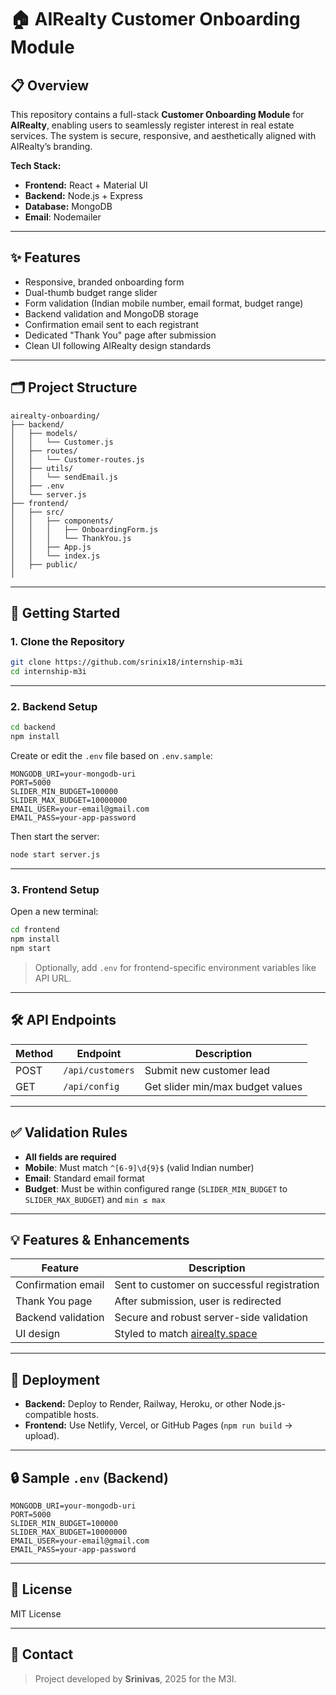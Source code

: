 # 🏠 AIRealty Customer Onboarding Module

## 📋 Overview

This repository contains a full-stack **Customer Onboarding Module** for **AIRealty**, enabling users to seamlessly register interest in real estate services. The system is secure, responsive, and aesthetically aligned with AIRealty’s branding.

**Tech Stack:**
- **Frontend:** React + Material UI
- **Backend:** Node.js + Express
- **Database:** MongoDB
- **Email**: Nodemailer

---

## ✨ Features

- Responsive, branded onboarding form
- Dual-thumb budget range slider
- Form validation (Indian mobile number, email format, budget range)
- Backend validation and MongoDB storage
- Confirmation email sent to each registrant
- Dedicated "Thank You" page after submission
- Clean UI following AIRealty design standards

---

## 🗂 Project Structure

```
airealty-onboarding/
├── backend/
│   ├── models/
│   │   └── Customer.js
│   ├── routes/
│   │   └── Customer-routes.js
│   ├── utils/
│   │   └── sendEmail.js
│   ├── .env
│   └── server.js
├── frontend/
│   ├── src/
│   │   ├── components/
│   │   │   ├── OnboardingForm.js
│   │   │   └── ThankYou.js
│   │   ├── App.js
│   │   └── index.js
│   ├── public/
│   
```

---

## 🚀 Getting Started

### 1. Clone the Repository

```bash
git clone https://github.com/srinix18/internship-m3i
cd internship-m3i
```

---

### 2. Backend Setup

```bash
cd backend
npm install
```

Create or edit the `.env` file based on `.env.sample`:

```env
MONGODB_URI=your-mongodb-uri
PORT=5000
SLIDER_MIN_BUDGET=100000
SLIDER_MAX_BUDGET=10000000
EMAIL_USER=your-email@gmail.com
EMAIL_PASS=your-app-password
```

Then start the server:

```bash
node start server.js
```

---

### 3. Frontend Setup

Open a new terminal:

```bash
cd frontend
npm install
npm start
```

> Optionally, add `.env` for frontend-specific environment variables like API URL.

---

## 🛠 API Endpoints

| Method | Endpoint            | Description                        |
|--------|---------------------|------------------------------------|
| POST   | `/api/customers`    | Submit new customer lead           |
| GET    | `/api/config`       | Get slider min/max budget values   |

---

## ✅ Validation Rules

- **All fields are required**
- **Mobile**: Must match `^[6-9]\d{9}$` (valid Indian number)
- **Email**: Standard email format
- **Budget**: Must be within configured range (`SLIDER_MIN_BUDGET` to `SLIDER_MAX_BUDGET`) and `min ≤ max`

---

## 💡 Features & Enhancements

| Feature              | Description                                          |
|----------------------|------------------------------------------------------|
| Confirmation email   | Sent to customer on successful registration          |
| Thank You page       | After submission, user is redirected                 |
| Backend validation   | Secure and robust server-side validation             |
|UI design             | Styled to match [airealty.space](https://airealty.space) |

---



## 🚀 Deployment

- **Backend:** Deploy to Render, Railway, Heroku, or other Node.js-compatible hosts.
- **Frontend:** Use Netlify, Vercel, or GitHub Pages (`npm run build` → upload).

---

## 🔒 Sample `.env` (Backend)

```env
MONGODB_URI=your-mongodb-uri
PORT=5000
SLIDER_MIN_BUDGET=100000
SLIDER_MAX_BUDGET=10000000
EMAIL_USER=your-email@gmail.com
EMAIL_PASS=your-app-password
```

---

## 📄 License

MIT License

---

## 🙋 Contact



> Project developed by **Srinivas**, 2025 for the M3I.
